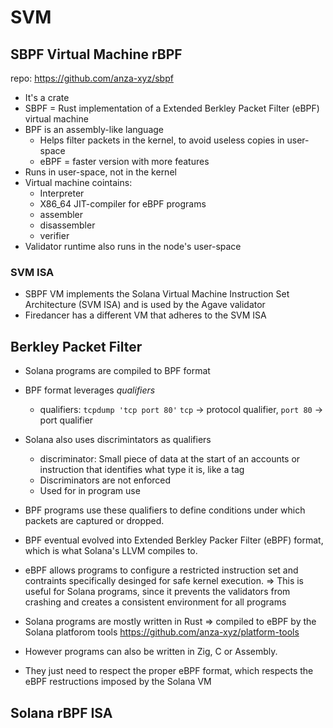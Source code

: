 # SVM
## SBPF Virtual Machine rBPF
repo: https://github.com/anza-xyz/sbpf 

- It's a crate
- SBPF = Rust implementation of a Extended Berkley Packet Filter (eBPF) virtual machine
- BPF is an assembly-like language
    - Helps filter packets in the kernel, to avoid useless copies in user-space
    - eBPF = faster version with more features
- Runs in user-space, not in the kernel
- Virtual machine cointains:
    - Interpreter
    - X86_64 JIT-compiler for eBPF programs
    - assembler
    - disassembler
    - verifier
- Validator runtime also runs in the node's user-space

### SVM ISA
- SBPF VM implements the Solana Virtual Machine Instruction Set Architecture (SVM ISA) and is used by the Agave validator
- Firedancer has a different VM that adheres to the SVM ISA

## Berkley Packet Filter
- Solana programs are compiled to BPF format

- BPF format leverages *qualifiers*
    - qualifiers: `tcpdump 'tcp port 80'` `tcp` -> protocol qualifier, `port 80` -> port qualifier

- Solana also uses discrimintators as qualifiers
    - discriminator: Small piece of data at the start of an accounts or instruction that identifies what type it is, like a tag 
    - Discriminators are not enforced
    - Used for in program use

- BPF programs use these qualifiers to define conditions under which packets are captured or dropped. 

- BPF eventual evolved into Extended Berkley Packer Filter (eBPF) format, which is what Solana's LLVM compiles to.

- eBPF allows programs to configure a restricted instruction set and contraints specifically desinged for safe kernel execution.
=> This is useful for Solana programs, since it prevents the validators from crashing and creates a consistent environment for all programs

- Solana programs are mostly written in Rust => compiled to eBPF by the Solana platforom tools https://github.com/anza-xyz/platform-tools

- However programs can also be written in Zig, C or Assembly.

- They just need to respect the proper eBPF format, which respects the eBPF restructions imposed by the Solana VM

## Solana rBPF ISA

